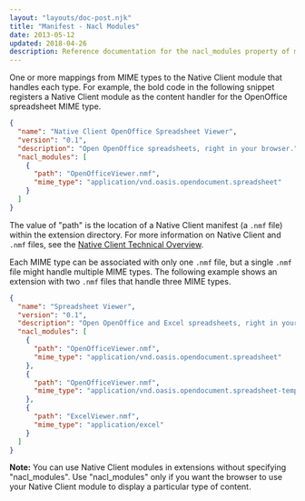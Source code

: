 ```yaml
---
layout: "layouts/doc-post.njk"
title: "Manifest - Nacl Modules"
date: 2013-05-12
updated: 2018-04-26
description: Reference documentation for the nacl_modules property of manifest.json.
---
```


One or more mappings from MIME types to the Native Client module that handles each type. For
example, the bold code in the following snippet registers a Native Client module as the content
handler for the OpenOffice spreadsheet MIME type.

```json
{
  "name": "Native Client OpenOffice Spreadsheet Viewer",
  "version": "0.1",
  "description": "Open OpenOffice spreadsheets, right in your browser.",
  "nacl_modules": [
    {
      "path": "OpenOfficeViewer.nmf",
      "mime_type": "application/vnd.oasis.opendocument.spreadsheet"
    }
  ]
}
```

The value of "path" is the location of a Native Client manifest (a `.nmf` file) within the extension
directory. For more information on Native Client and `.nmf` files, see the [Native Client Technical
Overview][1].

Each MIME type can be associated with only one `.nmf` file, but a single `.nmf` file might handle
multiple MIME types. The following example shows an extension with two `.nmf` files that handle
three MIME types.

```json
{
  "name": "Spreadsheet Viewer",
  "version": "0.1",
  "description": "Open OpenOffice and Excel spreadsheets, right in your browser.",
  "nacl_modules": [
    {
      "path": "OpenOfficeViewer.nmf",
      "mime_type": "application/vnd.oasis.opendocument.spreadsheet"
    },
    {
      "path": "OpenOfficeViewer.nmf",
      "mime_type": "application/vnd.oasis.opendocument.spreadsheet-template"
    },
    {
      "path": "ExcelViewer.nmf",
      "mime_type": "application/excel"
    }
  ]
}
```

<div class="aside aside--note"><strong>Note:</strong> You can use Native Client modules in extensions without specifying "nacl_modules". Use "nacl_modules" only if you want the browser to use your Native Client module to display a particular type of content.</div>

[1]: /docs/native-client/overview?csw=1
